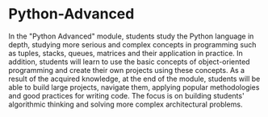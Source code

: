 # Python-Advanced
In the "Python Advanced" module, students study the Python language in depth, studying more serious and complex concepts in programming such as tuples, stacks, queues, matrices and their application in practice. In addition, students will learn to use the basic concepts of object-oriented programming and create their own projects using these concepts. As a result of the acquired knowledge, at the end of the module, students will be able to build large projects, navigate them, applying popular methodologies and good practices for writing code. The focus is on building students' algorithmic thinking and solving more complex architectural problems.
